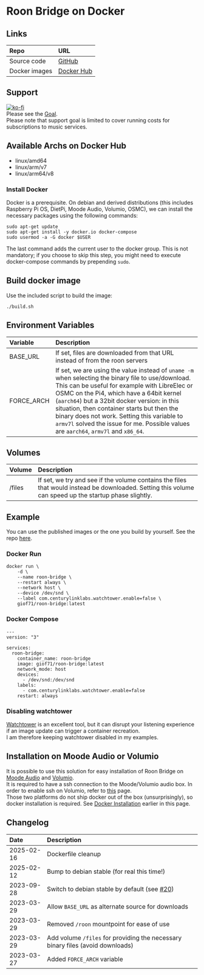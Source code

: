 # Roon Bridge on Docker

## Links

Repo|URL
:---|:---
Source code|[GitHub](https://github.com/GioF71/roon-bridge-docker)
Docker images|[Docker Hub](https://hub.docker.com/r/giof71/roon-bridge)

## Support

[![ko-fi](https://ko-fi.com/img/githubbutton_sm.svg)](https://ko-fi.com/H2H7UIN5D)  
Please see the [Goal](https://ko-fi.com/giof71/goal?g=0).  
Please note that support goal is limited to cover running costs for subscriptions to music services.

## Available Archs on Docker Hub

- linux/amd64
- linux/arm/v7
- linux/arm64/v8

### Install Docker

Docker is a prerequisite. On debian and derived distributions (this includes Raspberry Pi OS, DietPi, Moode Audio, Volumio, OSMC), we can install the necessary packages using the following commands:

```text
sudo apt-get update
sudo apt-get install -y docker.io docker-compose
sudo usermod -a -G docker $USER
```

The last command adds the current user to the docker group. This is not mandatory; if you choose to skip this step, you might need to execute docker-compose commands by prepending `sudo`.  

## Build docker image

Use the included script to build the image:

`./build.sh`

## Environment Variables

Variable|Description
:---|:---
BASE_URL|If set, files are downloaded from that URL instead of from the roon servers
FORCE_ARCH|If set, we are using the value instead of `uname -m` when selecting the binary file to use/download. This can be useful for example with LibreElec or OSMC on the Pi4, which have a 64bit kernel (`aarch64`) but a 32bit docker version: in this situation, then container starts but then the binary does not work. Setting this variable to `armv7l` solved the issue for me. Possible values are `aarch64`, `armv7l` and `x86_64`.

## Volumes

Volume|Description
:---|:---
/files|If set, we try and see if the volume contains the files that would instead be downloaded. Setting this volume can speed up the startup phase slightly.

## Example

You can use the published images or the one you build by yourself. See the repo [here](https://hub.docker.com/r/giof71/roon-bridge).  

### Docker Run

```text
docker run \
    -d \
    --name roon-bridge \
    --restart always \
    --network host \
    --device /dev/snd \
    --label com.centurylinklabs.watchtower.enable=false \
    giof71/roon-bridge:latest
```

### Docker Compose

```text
---
version: "3"

services:
  roon-bridge:
    container_name: roon-bridge
    image: giof71/roon-bridge:latest
    network_mode: host
    devices:
      - /dev/snd:/dev/snd
    labels:
      - com.centurylinklabs.watchtower.enable=false
    restart: always
```

### Disabling watchtower

[Watchtower](https://containrrr.dev/watchtower/) is an excellent tool, but it can disrupt your listening experience if an image update can trigger a container recreation.  
I am therefore keeping watchtower disabled in my examples.  

## Installation on Moode Audio or Volumio

It is possible to use this solution for easy installation of Roon Bridge on [Moode Audio](https://moodeaudio.org/) and [Volumio](https://volumio.com/).  
It is required to have a ssh connection to the Moode/Volumio audio box. In order to enable ssh on Volumio, refer to [this](https://developers.volumio.com/SSH%20Connection) page.  
Those two platforms do not ship docker out of the box (unsurprisingly), so docker installation is required. See [Docker Installation](#install-docker) earlier in this page.  

## Changelog

Date|Description
:---|:---
2025-02-16|Dockerfile cleanup
2025-02-12|Bump to debian stable (for real this time!)
2023-09-28|Switch to debian stable by default (see [#20](https://github.com/GioF71/roon-bridge-docker/issues/20))
2023-03-29|Allow `BASE_URL` as alternate source for downloads
2023-03-29|Removed `/roon` mountpoint for ease of use
2023-03-29|Add volume `/files` for providing the necessary binary files (avoid downloads)
2023-03-27|Added `FORCE_ARCH` variable
